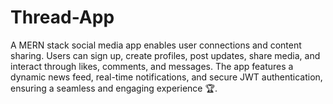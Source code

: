 # Thread-App
A MERN stack social media app enables user connections and content sharing. Users can sign up, create profiles, post updates, share media, and interact through likes, comments, and messages. The app features a dynamic news feed, real-time notifications, and secure JWT authentication, ensuring a seamless and engaging experience 🏆.
